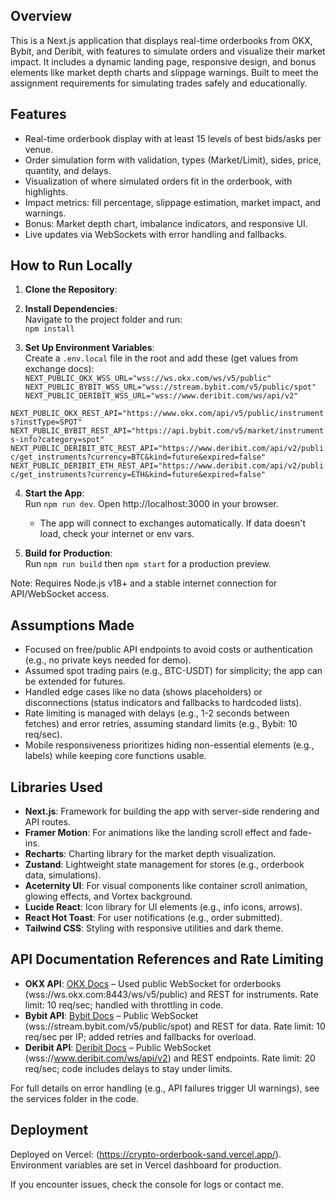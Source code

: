 
## Overview
This is a Next.js application that displays real-time orderbooks from OKX, Bybit, and Deribit, with features to simulate orders and visualize their market impact. It includes a dynamic landing page, responsive design, and bonus elements like market depth charts and slippage warnings. Built to meet the assignment requirements for simulating trades safely and educationally.

## Features
- Real-time orderbook display with at least 15 levels of best bids/asks per venue.
- Order simulation form with validation, types (Market/Limit), sides, price, quantity, and delays.
- Visualization of where simulated orders fit in the orderbook, with highlights.
- Impact metrics: fill percentage, slippage estimation, market impact, and warnings.
- Bonus: Market depth chart, imbalance indicators, and responsive UI.
- Live updates via WebSockets with error handling and fallbacks.

## How to Run Locally
1. **Clone the Repository**:  

2. **Install Dependencies**:  
   Navigate to the project folder and run:  
   `npm install`

3. **Set Up Environment Variables**:  
   Create a `.env.local` file in the root and add these (get values from exchange docs):  
`NEXT_PUBLIC_OKX_WSS_URL="wss://ws.okx.com/ws/v5/public"`
`NEXT_PUBLIC_BYBIT_WSS_URL="wss://stream.bybit.com/v5/public/spot"`
`NEXT_PUBLIC_DERIBIT_WSS_URL="wss://www.deribit.com/ws/api/v2"`

`NEXT_PUBLIC_OKX_REST_API="https://www.okx.com/api/v5/public/instruments?instType=SPOT"`
`NEXT_PUBLIC_BYBIT_REST_API="https://api.bybit.com/v5/market/instruments-info?category=spot"`
`NEXT_PUBLIC_DERIBIT_BTC_REST_API="https://www.deribit.com/api/v2/public/get_instruments?currency=BTC&kind=future&expired=false"`
`NEXT_PUBLIC_DERIBIT_ETH_REST_API="https://www.deribit.com/api/v2/public/get_instruments?currency=ETH&kind=future&expired=false"`


4. **Start the App**:  
   Run `npm run dev`. Open http://localhost:3000 in your browser.  
   - The app will connect to exchanges automatically. If data doesn't load, check your internet or env vars.

5. **Build for Production**:  
   Run `npm run build` then `npm start` for a production preview.

Note: Requires Node.js v18+ and a stable internet connection for API/WebSocket access.

## Assumptions Made
- Focused on free/public API endpoints to avoid costs or authentication (e.g., no private keys needed for demo).
- Assumed spot trading pairs (e.g., BTC-USDT) for simplicity; the app can be extended for futures.
- Handled edge cases like no data (shows placeholders) or disconnections (status indicators and fallbacks to hardcoded lists).
- Rate limiting is managed with delays (e.g., 1-2 seconds between fetches) and error retries, assuming standard limits (e.g., Bybit: 10 req/sec).
- Mobile responsiveness prioritizes hiding non-essential elements (e.g., labels) while keeping core functions usable.

## Libraries Used
- **Next.js**: Framework for building the app with server-side rendering and API routes.
- **Framer Motion**: For animations like the landing scroll effect and fade-ins.
- **Recharts**: Charting library for the market depth visualization.
- **Zustand**: Lightweight state management for stores (e.g., orderbook data, simulations).
- **Aceternity UI**: For visual components like container scroll animation, glowing effects, and Vortex background.
- **Lucide React**: Icon library for UI elements (e.g., info icons, arrows).
- **React Hot Toast**: For user notifications (e.g., order submitted).
- **Tailwind CSS**: Styling with responsive utilities and dark theme.

## API Documentation References and Rate Limiting
- **OKX API**: [OKX Docs](https://www.okx.com/docs-v5/) – Used public WebSocket for orderbooks (wss://ws.okx.com:8443/ws/v5/public) and REST for instruments. Rate limit: 10 req/sec; handled with throttling in code.
- **Bybit API**: [Bybit Docs](https://bybit-exchange.github.io/docs/v5/intro) – Public WebSocket (wss://stream.bybit.com/v5/public/spot) and REST for data. Rate limit: 10 req/sec per IP; added retries and fallbacks for overload.
- **Deribit API**: [Deribit Docs](https://docs.deribit.com/) – Public WebSocket (wss://www.deribit.com/ws/api/v2) and REST endpoints. Rate limit: 20 req/sec; code includes delays to stay under limits.

For full details on error handling (e.g., API failures trigger UI warnings), see the services folder in the code.

## Deployment
Deployed on Vercel: (https://crypto-orderbook-sand.vercel.app/). Environment variables are set in Vercel dashboard for production.

If you encounter issues, check the console for logs or contact me.
